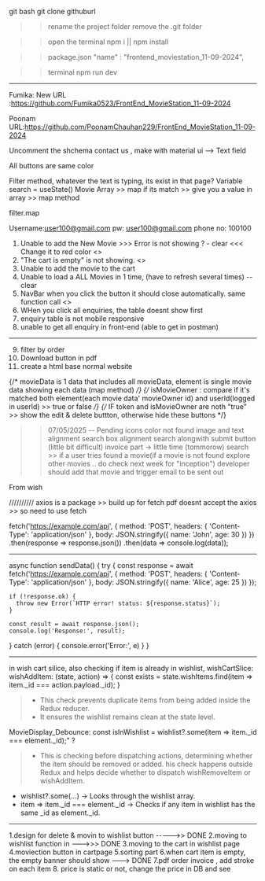 git bash
git clone githuburl

>> rename the project folder
>> remove the .git folder

>>open the terminal
>>npm i || npm install

>>package.json
>>"name" : "frontend_moviestation_11-09-2024",

>>terminal
>>npm run dev
-------------------------------------------------------------------------
Fumika:
New URL :https://github.com/Fumika0523/FrontEnd_MovieStation_11-09-2024

Poonam 
URL:https://github.com/PoonamChauhan229/FrontEnd_MovieStation_11-09-2024

<!-- Add Movie -->
Uncomment the shchema
contact us , make with material ui --> Text field

All buttons are same color

<!-- Search Bar -->
Filter method, whatever the text is typing, its exist in that page?
Variable search = useState() 
Movie Array >> map
if its match >> give you a value in array >> map method

filter.map

Username:user100@gmail.com
pw: user100@gmail.com
phone no: 100100

<!-- ISSUE -->
1. Unable to add the New Movie >>> Error is not showing ? - clear <<< Change it to red color <<DONE>>
2. "The cart is empty" is not showing. <<DONE>>
3. Unable to add the movie to the cart 
4. Unable to load a ALL Movies in 1 time, (have to refresh several times) -- clear
5. NavBar when you click the button it should close automatically. same function call <<DONE>>
6. WHen you click all enquiries, the table doesnt show first
7. enquiry table is not mobile responsive
8. unable to get all enquiry in front-end (able to get in postman)

---
9. filter by order
10. Download button in pdf
11. create a html base normal website



{/* movieData is 1 data that includes all movieData,
    element is single movie data showing each data (map method) */}
    {/* isMovieOwner : compare if it's matched both element(each movie data' movieOwner id) and userId(logged in userId) >> true or false  */}
    {/* IF token and isMovieOwner are noth "true" >> show the edit & delete buttton, otherwise hide these buttons */}

>> 07/05/2025 -- Pending
icons color
not found image and text alignment
search box alignment 
search alongwith submit button (little bit difficult)
invoice part -> little time (tommorow)
search >> if a user tries found a movie(if a movie is not found explore other movies .. do check next week for "inception") 
>> developer should add that movie and trigger email to be sent out

From wish 

//////////
axios is a package >> build up for fetch
pdf doesnt accept the axios >> so need to use fetch

fetch('https://example.com/api', {
  method: 'POST',
  headers: {
    'Content-Type': 'application/json'
  },
  body: JSON.stringify({
    name: 'John',
    age: 30
  })
})
.then(response => response.json())
.then(data => console.log(data));


------------------------------------

async function sendData() {
  try {
    const response = await fetch('https://example.com/api', {
      method: 'POST',
      headers: {
        'Content-Type': 'application/json'
      },
      body: JSON.stringify({
        name: 'Alice',
        age: 25
      })
    });

    if (!response.ok) {
      throw new Error(`HTTP error! status: ${response.status}`);
    }

    const result = await response.json();
    console.log('Response:', result);
  } catch (error) {
    console.error('Error:', e)
    }
}



----
in wish cart silice, also checking if item is already in wishlist,
wishCartSlice: 
 wishAddItem: (state, action) => {
      const exists = state.wishItems.find(item => item._id === action.payload._id); }
> - This check prevents duplicate items from being added inside the Redux reducer.
> - It ensures the wishlist remains clean at the state level.


MovieDisplay_Debounce:
 const isInWishlist = wishlist?.some(item => item._id === element._id);"   ?
>- This is checking before dispatching actions, determining whether the item should be removed or added.
>his check happens outside Redux and helps decide whether to dispatch wishRemoveItem or wishAddItem.

- wishlist?.some(...) → Looks through the wishlist array.
- item => item._id === element._id → Checks if any item in wishlist has the same _id as element._id.

----------------------
1.design for delete & movin to wishlist button ----->> DONE
2.moving to wishlist function in --->>> DONE
3.moving to the cart in wishlist page
4.moviection button in cartpage
5.sorting part
6.when cart item is empty, the empty banner should show ---> DONE
7.pdf order invoice , add stroke on each item
8. price is static or not, change the price in DB and see